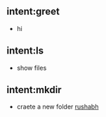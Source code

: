 ## intent:greet
- hi

## intent:ls
- show files

## intent:mkdir
- craete a new folder [rushabh](new_folder)
